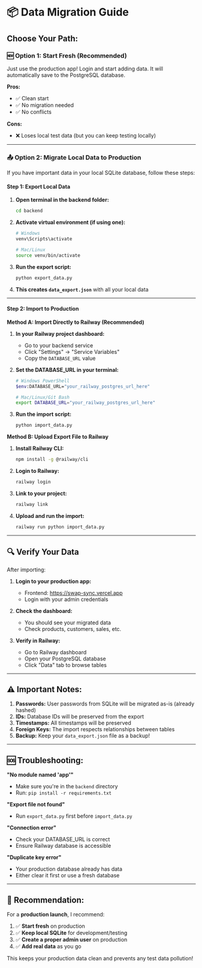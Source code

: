 # 📦 Data Migration Guide

## Choose Your Path:

### 🆕 **Option 1: Start Fresh (Recommended)**
Just use the production app! Login and start adding data. It will automatically save to the PostgreSQL database.

**Pros:**
- ✅ Clean start
- ✅ No migration needed
- ✅ No conflicts

**Cons:**
- ❌ Loses local test data (but you can keep testing locally)

---

### 📤 **Option 2: Migrate Local Data to Production**

If you have important data in your local SQLite database, follow these steps:

#### **Step 1: Export Local Data**

1. **Open terminal in the backend folder:**
   ```bash
   cd backend
   ```

2. **Activate virtual environment (if using one):**
   ```bash
   # Windows
   venv\Scripts\activate
   
   # Mac/Linux
   source venv/bin/activate
   ```

3. **Run the export script:**
   ```bash
   python export_data.py
   ```

4. **This creates `data_export.json`** with all your local data

---

#### **Step 2: Import to Production**

**Method A: Import Directly to Railway (Recommended)**

1. **In your Railway project dashboard:**
   - Go to your backend service
   - Click "Settings" → "Service Variables"
   - Copy the `DATABASE_URL` value

2. **Set the DATABASE_URL in your terminal:**
   ```bash
   # Windows PowerShell
   $env:DATABASE_URL="your_railway_postgres_url_here"
   
   # Mac/Linux/Git Bash
   export DATABASE_URL="your_railway_postgres_url_here"
   ```

3. **Run the import script:**
   ```bash
   python import_data.py
   ```

**Method B: Upload Export File to Railway**

1. **Install Railway CLI:**
   ```bash
   npm install -g @railway/cli
   ```

2. **Login to Railway:**
   ```bash
   railway login
   ```

3. **Link to your project:**
   ```bash
   railway link
   ```

4. **Upload and run the import:**
   ```bash
   railway run python import_data.py
   ```

---

## 🔍 **Verify Your Data**

After importing:

1. **Login to your production app:**
   - Frontend: https://swap-sync.vercel.app
   - Login with your admin credentials

2. **Check the dashboard:**
   - You should see your migrated data
   - Check products, customers, sales, etc.

3. **Verify in Railway:**
   - Go to Railway dashboard
   - Open your PostgreSQL database
   - Click "Data" tab to browse tables

---

## ⚠️ **Important Notes:**

1. **Passwords:** User passwords from SQLite will be migrated as-is (already hashed)
2. **IDs:** Database IDs will be preserved from the export
3. **Timestamps:** All timestamps will be preserved
4. **Foreign Keys:** The import respects relationships between tables
5. **Backup:** Keep your `data_export.json` file as a backup!

---

## 🆘 **Troubleshooting:**

**"No module named 'app'"**
- Make sure you're in the `backend` directory
- Run: `pip install -r requirements.txt`

**"Export file not found"**
- Run `export_data.py` first before `import_data.py`

**"Connection error"**
- Check your DATABASE_URL is correct
- Ensure Railway database is accessible

**"Duplicate key error"**
- Your production database already has data
- Either clear it first or use a fresh database

---

## 🎯 **Recommendation:**

For a **production launch**, I recommend:
1. ✅ **Start fresh** on production
2. ✅ **Keep local SQLite** for development/testing
3. ✅ **Create a proper admin user** on production
4. ✅ **Add real data** as you go

This keeps your production data clean and prevents any test data pollution!

